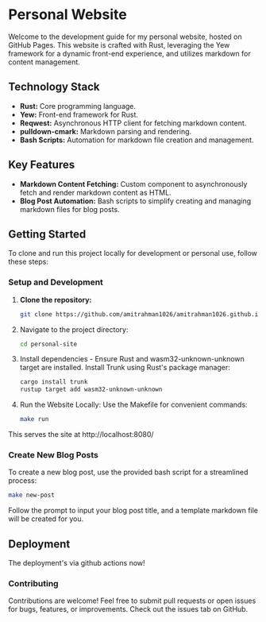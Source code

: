 # Personal Website

Welcome to the development guide for my personal website, hosted on GitHub
Pages. This website is crafted with Rust, leveraging the Yew framework for a
dynamic front-end experience, and utilizes markdown for content management.

## Technology Stack

- **Rust:** Core programming language.
- **Yew:** Front-end framework for Rust.
- **Reqwest:** Asynchronous HTTP client for fetching markdown content.
- **pulldown-cmark:** Markdown parsing and rendering.
- **Bash Scripts:** Automation for markdown file creation and management.

## Key Features

- **Markdown Content Fetching:** Custom component to asynchronously fetch and
  render markdown content as HTML.
- **Blog Post Automation:** Bash scripts to simplify creating and managing
  markdown files for blog posts.

## Getting Started

To clone and run this project locally for development or personal use, follow
these steps:

### Setup and Development

1. **Clone the repository:**

   ```bash
   git clone https://github.com/amitrahman1026/amitrahman1026.github.io.git
   ```

1. Navigate to the project directory:

   ```bash
   cd personal-site
   ```

1. Install dependencies - Ensure Rust and wasm32-unknown-unknown target are
   installed. Install Trunk using Rust's package manager:

   ```bash
   cargo install trunk
   rustup target add wasm32-unknown-unknown

   ```

1. Run the Website Locally: Use the Makefile for convenient commands:

   ```bash
   make run
   ```

This serves the site at http://localhost:8080/

### Create New Blog Posts

To create a new blog post, use the provided bash script for a streamlined
process:

```bash
make new-post
```

Follow the prompt to input your blog post title, and a template markdown file
will be created for you.

## Deployment

The deployment's via github actions now!

### Contributing

Contributions are welcome! Feel free to submit pull requests or open issues for
bugs, features, or improvements. Check out the issues tab on GitHub.
